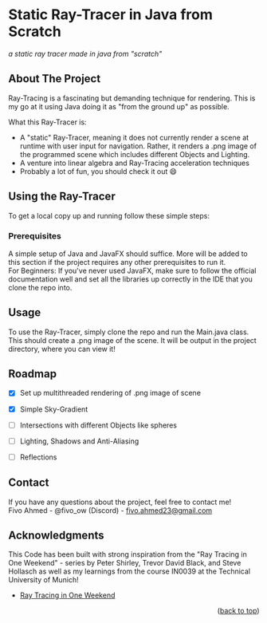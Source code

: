 # Static Ray-Tracer in Java from Scratch

*a static ray tracer made in java from "scratch"*


<!-- ABOUT THE PROJECT -->
## About The Project

Ray-Tracing is a fascinating but demanding technique for rendering. This is my go at it using Java doing it as "from the ground up" as possible.

What this Ray-Tracer is:
* A "static" Ray-Tracer, meaning it does not currently render a scene at runtime with user input for navigation. Rather, it renders a .png image of the programmed scene which includes different Objects and Lighting.
* A venture into linear algebra and Ray-Tracing acceleration techniques
* Probably a lot of fun, you should check it out :smile:

<!-- GETTING STARTED -->
## Using the Ray-Tracer

To get a local copy up and running follow these simple steps:

### Prerequisites

A simple setup of Java and JavaFX should suffice. More will be added to this section if the project requires any other prerequisites to run it. <br>
For Beginners: If you've never used JavaFX, make sure to follow the official documentation well and set all the libraries up correctly in the IDE that you clone the repo into.

<!-- USAGE EXAMPLES -->
## Usage

To use the Ray-Tracer, simply clone the repo and run the Main.java class. This should create a .png image of the scene. It will be output in the project directory, where you can view it!

<!-- ROADMAP -->
## Roadmap

- [x] Set up multithreaded rendering of .png image of scene
- [x] Simple Sky-Gradient
- [ ] Intersections with different Objects like spheres
- [ ] Lighting, Shadows and Anti-Aliasing
- [ ] Reflections


<!-- CONTACT -->
## Contact
If you have any questions about the project, feel free to contact me! <br>
Fivo Ahmed - @fivo_ow (Discord) - fivo.ahmed23@gmail.com



<!-- ACKNOWLEDGMENTS -->
## Acknowledgments

This Code has been built with strong inspiration from the "Ray Tracing in One Weekend" - series by Peter Shirley, Trevor David Black, and Steve Hollasch as well as my learnings from the course IN0039 at the Technical University of Munich! 
* [Ray Tracing in One Weekend](https://raytracing.github.io/books/RayTracingInOneWeekend.html)
<p align="right">(<a href="#readme-top">back to top</a>)</p>



<!-- MARKDOWN LINKS & IMAGES -->
<!-- https://www.markdownguide.org/basic-syntax/#reference-style-links -->
[contributors-shield]: https://img.shields.io/github/contributors/othneildrew/Best-README-Template.svg?style=for-the-badge
[contributors-url]: https://github.com/othneildrew/Best-README-Template/graphs/contributors
[forks-shield]: https://img.shields.io/github/forks/othneildrew/Best-README-Template.svg?style=for-the-badge
[forks-url]: https://github.com/othneildrew/Best-README-Template/network/members
[stars-shield]: https://img.shields.io/github/stars/othneildrew/Best-README-Template.svg?style=for-the-badge
[stars-url]: https://github.com/othneildrew/Best-README-Template/stargazers
[issues-shield]: https://img.shields.io/github/issues/othneildrew/Best-README-Template.svg?style=for-the-badge
[issues-url]: https://github.com/othneildrew/Best-README-Template/issues
[license-shield]: https://img.shields.io/github/license/othneildrew/Best-README-Template.svg?style=for-the-badge
[license-url]: https://github.com/othneildrew/Best-README-Template/blob/master/LICENSE.txt
[linkedin-shield]: https://img.shields.io/badge/-LinkedIn-black.svg?style=for-the-badge&logo=linkedin&colorB=555
[linkedin-url]: https://linkedin.com/in/othneildrew
[product-screenshot]: images/screenshot.png
[Next.js]: https://img.shields.io/badge/next.js-000000?style=for-the-badge&logo=nextdotjs&logoColor=white
[Next-url]: https://nextjs.org/
[React.js]: https://img.shields.io/badge/React-20232A?style=for-the-badge&logo=react&logoColor=61DAFB
[React-url]: https://reactjs.org/
[Vue.js]: https://img.shields.io/badge/Vue.js-35495E?style=for-the-badge&logo=vuedotjs&logoColor=4FC08D
[Vue-url]: https://vuejs.org/
[Angular.io]: https://img.shields.io/badge/Angular-DD0031?style=for-the-badge&logo=angular&logoColor=white
[Angular-url]: https://angular.io/
[Svelte.dev]: https://img.shields.io/badge/Svelte-4A4A55?style=for-the-badge&logo=svelte&logoColor=FF3E00
[Svelte-url]: https://svelte.dev/
[Laravel.com]: https://img.shields.io/badge/Laravel-FF2D20?style=for-the-badge&logo=laravel&logoColor=white
[Laravel-url]: https://laravel.com
[Bootstrap.com]: https://img.shields.io/badge/Bootstrap-563D7C?style=for-the-badge&logo=bootstrap&logoColor=white
[Bootstrap-url]: https://getbootstrap.com
[JQuery.com]: https://img.shields.io/badge/jQuery-0769AD?style=for-the-badge&logo=jquery&logoColor=white
[JQuery-url]: https://jquery.com 
